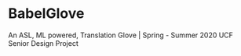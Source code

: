 # BabelGlove
An ASL, ML powered, Translation Glove | Spring - Summer 2020 UCF Senior Design Project 
